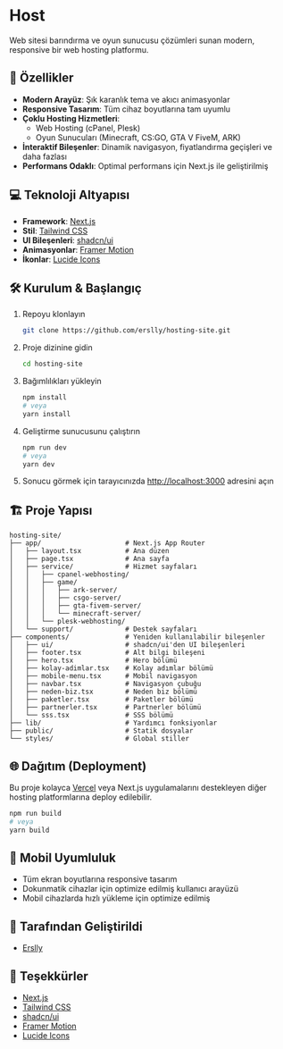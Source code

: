 # Host

Web sitesi barındırma ve oyun sunucusu çözümleri sunan modern, responsive bir web hosting platformu.

## 🚀 Özellikler

- **Modern Arayüz**: Şık karanlık tema ve akıcı animasyonlar
- **Responsive Tasarım**: Tüm cihaz boyutlarına tam uyumlu
- **Çoklu Hosting Hizmetleri**:
  - Web Hosting (cPanel, Plesk)
  - Oyun Sunucuları (Minecraft, CS:GO, GTA V FiveM, ARK)
- **İnteraktif Bileşenler**: Dinamik navigasyon, fiyatlandırma geçişleri ve daha fazlası
- **Performans Odaklı**: Optimal performans için Next.js ile geliştirilmiş

## 💻 Teknoloji Altyapısı

- **Framework**: [Next.js](https://nextjs.org/)
- **Stil**: [Tailwind CSS](https://tailwindcss.com/)
- **UI Bileşenleri**: [shadcn/ui](https://ui.shadcn.com/)
- **Animasyonlar**: [Framer Motion](https://www.framer.com/motion/)
- **İkonlar**: [Lucide Icons](https://lucide.dev/)

## 🛠️ Kurulum & Başlangıç

1. Repoyu klonlayın
   ```bash
   git clone https://github.com/erslly/hosting-site.git
   ```

2. Proje dizinine gidin
   ```bash
   cd hosting-site
   ```

3. Bağımlılıkları yükleyin
   ```bash
   npm install
   # veya
   yarn install
   ```

4. Geliştirme sunucusunu çalıştırın
   ```bash
   npm run dev
   # veya
   yarn dev
   ```

5. Sonucu görmek için tarayıcınızda [http://localhost:3000](http://localhost:3000) adresini açın

## 🏗️ Proje Yapısı

```
hosting-site/
├── app/                     # Next.js App Router
│   ├── layout.tsx           # Ana düzen
│   ├── page.tsx             # Ana sayfa
│   ├── service/             # Hizmet sayfaları
│   │   ├── cpanel-webhosting/
│   │   ├── game/
│   │   │   ├── ark-server/
│   │   │   ├── csgo-server/
│   │   │   ├── gta-fivem-server/
│   │   │   └── minecraft-server/
│   │   └── plesk-webhosting/
│   └── support/             # Destek sayfaları
├── components/              # Yeniden kullanılabilir bileşenler
│   ├── ui/                  # shadcn/ui'den UI bileşenleri
│   ├── footer.tsx           # Alt bilgi bileşeni
│   ├── hero.tsx             # Hero bölümü
│   ├── kolay-adimlar.tsx    # Kolay adımlar bölümü
│   ├── mobile-menu.tsx      # Mobil navigasyon
│   ├── navbar.tsx           # Navigasyon çubuğu
│   ├── neden-biz.tsx        # Neden biz bölümü
│   ├── paketler.tsx         # Paketler bölümü
│   ├── partnerler.tsx       # Partnerler bölümü
│   └── sss.tsx              # SSS bölümü
├── lib/                     # Yardımcı fonksiyonlar
├── public/                  # Statik dosyalar
└── styles/                  # Global stiller
```

## 🌐 Dağıtım (Deployment)

Bu proje kolayca [Vercel](https://vercel.com/) veya Next.js uygulamalarını destekleyen diğer hosting platformlarına deploy edilebilir.

```bash
npm run build
# veya
yarn build
```

## 📱 Mobil Uyumluluk

- Tüm ekran boyutlarına responsive tasarım
- Dokunmatik cihazlar için optimize edilmiş kullanıcı arayüzü
- Mobil cihazlarda hızlı yükleme için optimize edilmiş


## 👥 Tarafından Geliştirildi

- [Erslly](https://erslly.xyz)

## 🙏 Teşekkürler

- [Next.js](https://nextjs.org/)
- [Tailwind CSS](https://tailwindcss.com/)
- [shadcn/ui](https://ui.shadcn.com/)
- [Framer Motion](https://www.framer.com/motion/)
- [Lucide Icons](https://lucide.dev/)
